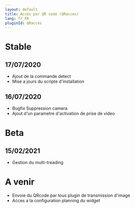 ```yaml
---
layout: default
title: Accès par QR code (QRacces)
lang: fr_FR
pluginId: QRacces
---
```

# Stable
## 17/07/2020
* Ajout de la commande detect
* Mise a jours du scripte d'installation

## 16/07/2020
* Bugfix Suppression camera
* Ajout d'un parametre d'activation de prise de video

# Beta
## 15/02/2021
* Gestion du  multi-treading

# A venir
* Envoie du QRcode par tous plugin de transmission d'image
* Acces a la configuration planning du widget
